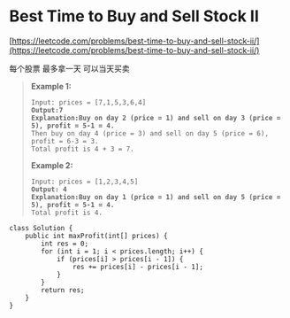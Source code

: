 # Best Time to Buy and Sell Stock II

[https://leetcode.com/problems/best-time-to-buy-and-sell-stock-ii/](https://leetcode.com/problems/best-time-to-buy-and-sell-stock-ii/)

每个股票 最多拿一天 可以当天买卖

> **Example 1:**
>
> <pre><code>Input: prices = [7,1,5,3,6,4]
> <strong>Output:7
> </strong><strong>Explanation:Buy on day 2 (price = 1) and sell on day 3 (price = 5), profit = 5-1 = 4.
> </strong>Then buy on day 4 (price = 3) and sell on day 5 (price = 6), profit = 6-3 = 3.
> Total profit is 4 + 3 = 7.</code></pre>
>
> **Example 2:**
>
> <pre><code>Input: prices = [1,2,3,4,5]
> <strong>Output: 4
> </strong><strong>Explanation:Buy on day 1 (price = 1) and sell on day 5 (price = 5), profit = 5-1 = 4.
> </strong>Total profit is 4.</code></pre>

```
class Solution {
    public int maxProfit(int[] prices) {
        int res = 0;
        for (int i = 1; i < prices.length; i++) {
            if (prices[i] > prices[i - 1]) {
                res += prices[i] - prices[i - 1];
            }
        }
        return res;
    }
}
```

